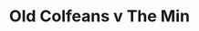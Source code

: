 ---
year: "2000"
serialNumber: "0251" 
game: "Old Colfeans"
title: "Old Colfeans v The Min"
gameLocation: ""
gameDate: ""
result: ""
resultType: ""
type: "game"
---